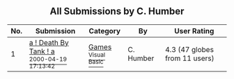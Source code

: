 ﻿<div align="center">

## All Submissions by C\. Humber

</div>

No.  | Submission | Category | By   | User Rating
---- | ---------- | -------- | ---- | -----------
1 | [a \! Death By Tank \! a<br /><sup>2000-04-19 17:13:42</sup>](https://github.com/Planet-Source-Code/c-humber-a-death-by-tank-a__1-7362) | [Games<br /><sup>Visual Basic</sup>](../ByCategory/games__1-38.md) | C\. Humber | 4.3 (47 globes from 11 users)
